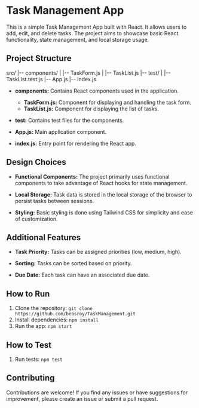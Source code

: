 # Task Management App

This is a simple Task Management App built with React. It allows users to add, edit, and delete tasks. The project aims to showcase basic React functionality, state management, and local storage usage.

## Project Structure


src/
|-- components/
| |-- TaskForm.js
| |-- TaskList.js
|-- test/
| |-- TaskList.test.js
|-- App.js
|-- index.js


- **components:** Contains React components used in the application.
  - **TaskForm.js:** Component for displaying and handling the task form.
  - **TaskList.js:** Component for displaying the list of tasks.

- **test:** Contains test files for the components.

- **App.js:** Main application component.

- **index.js:** Entry point for rendering the React app.

## Design Choices

- **Functional Components:** The project primarily uses functional components to take advantage of React hooks for state management.

- **Local Storage:** Task data is stored in the local storage of the browser to persist tasks between sessions.

- **Styling:** Basic styling is done using Tailwind CSS for simplicity and ease of customization.

## Additional Features

- **Task Priority:** Tasks can be assigned priorities (low, medium, high).

- **Sorting:** Tasks can be sorted based on priority.

- **Due Date:** Each task can have an associated due date.

## How to Run

1. Clone the repository: `git clone https://github.com/beasroy/TaskManagement.git`
2. Install dependencies: `npm install`
3. Run the app: `npm start`

## How to Test

1. Run tests: `npm test`

## Contributing

Contributions are welcome! If you find any issues or have suggestions for improvement, please create an issue or submit a pull request.

